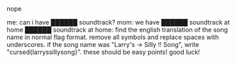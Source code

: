 nope

me: can i have ██████ soundtrack? mom: we have ██████ soundtrack at home ██████ soundtrack at home: find the english translation of the song name in normal flag format. remove all symbols and replace spaces with underscores. if the song name was "Larry's -> Silly !! Song", write "cursed{larryssillysong}". these should be easy points! good luck!

